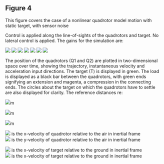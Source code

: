 ## Figure 4
This figure covers the case of a nonlinear quadrotor model motion with static target, with sensor noise<br>

Control is applied along the line-of-sights of the quadrotors and target. No lateral control is applied. The gains for the simulation are:<br>

<img src="https://render.githubusercontent.com/render/math?math=K_{P} = 0.2">
<img src="https://render.githubusercontent.com/render/math?math=K_{Pr} = 0.8">
<img src="https://render.githubusercontent.com/render/math?math=K_{D} = 0.9">
<img src="https://render.githubusercontent.com/render/math?math=K_{Dr} = 0.5">
<img src="https://render.githubusercontent.com/render/math?math=K_{P\alpha} = 0">
<img src="https://render.githubusercontent.com/render/math?math=K_{Dr\alpha} = 0">
<img src="https://render.githubusercontent.com/render/math?math=K_{D\alpha} = 0">


The position of the quadrotors (Q1 and Q2) are plotted in two-dimensional space over time, showing the trajectory, instantaneous velocity and acceleration input directions. The target (T) is displayed in green. The load is displayed as a black bar between the quadrotors, with green ends signifying an extension and magenta, a compression in the connecting ends. The circles about the target on which the quadrotors have to settle are also displayed for clarity.  The reference distances re:<br>

<img src="https://render.githubusercontent.com/render/math?math=r^d_{1,2} = 2">m

<img src="https://render.githubusercontent.com/render/math?math=r^d_{T,1} = 2">m

<img src="https://render.githubusercontent.com/render/math?math=r^d_{T,2} = 3">m

<img src="https://render.githubusercontent.com/render/math?math=v_x^a"> is the x-velocity of quadrotor relative to the air in inertial frame<br>
<img src="https://render.githubusercontent.com/render/math?math=v_y^a"> is the y-velocity of quadrotor relative to the air in inertial frame<br>

<img src="https://render.githubusercontent.com/render/math?math=v_x^g"> is the x-velocity of target relative to the ground in inertial frame<br>
<img src="https://render.githubusercontent.com/render/math?math=v_x^g"> is the x-velocity of target relative to the ground in inertial frame<br>

